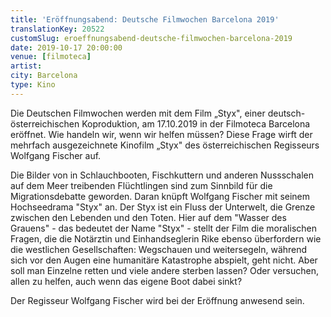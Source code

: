 ```yaml
---
title: 'Eröffnungsabend: Deutsche Filmwochen Barcelona 2019'
translationKey: 20522
customSlug: eroeffnungsabend-deutsche-filmwochen-barcelona-2019
date: 2019-10-17 20:00:00
venue: [filmoteca]
artist:
city: Barcelona
type: Kino
---
```


Die Deutschen Filmwochen werden mit dem Film „Styx", einer deutsch-österreichischen Koproduktion, am 17.10.2019 in der Filmoteca Barcelona eröffnet. Wie handeln wir, wenn wir helfen müssen? Diese Frage wirft der mehrfach ausgezeichnete Kinofilm „Styx" des österreichischen Regisseurs Wolfgang Fischer auf.

Die Bilder von in Schlauchbooten, Fischkuttern und anderen Nussschalen auf dem Meer treibenden Flüchtlingen sind zum Sinnbild für die Migrationsdebatte geworden. Daran knüpft Wolfgang Fischer mit seinem Hochseedrama "Styx" an. Der Styx ist ein Fluss der Unterwelt, die Grenze zwischen den Lebenden und den Toten. Hier auf dem "Wasser des Grauens" - das bedeutet der Name "Styx" - stellt der Film die moralischen Fragen, die die Notärztin und Einhandseglerin Rike ebenso überfordern wie die westlichen Gesellschaften: Wegschauen und weitersegeln, während sich vor den Augen eine humanitäre Katastrophe abspielt, geht nicht. Aber soll man Einzelne retten und viele andere sterben lassen? Oder versuchen, allen zu helfen, auch wenn das eigene Boot dabei sinkt?

Der Regisseur Wolfgang Fischer wird bei der Eröffnung anwesend sein.
